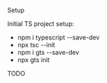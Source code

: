 Setup

Initial TS project setup:
- npm i typescript --save-dev
- npx tsc --init
- npm i gts --save-dev
- npx gts init

TODO